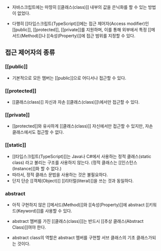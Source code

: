 - 자바스크립트에는 마땅히 [[클래스(class)]] 내부의 값을 은닉화를 할 수 있는 방법이 없었다.

- 다행히 [[타입스크립트(TypeScript)]]에는 접근 제어자(Access modifier)인 [[public]], [[protected]], [[private]]를 지원하며, 이를 통해 외부에서 특정 [[메서드(Method)]]나 [[속성(Property)]]에 접근 범위를 지정할 수 있다.


## 접근 제어자의 종류

### [[public]]

- 기본적으로 모든 멤버는 [[public]]으로 어디서나 접근할 수 있다.
### [[protected]]

- [[클래스(class)]] 자신과 자손 [[클래스(class)]]\에서만 접근할 수 있다.
### [[private]]

- [[protected]]와 유사하게 [[클래스(class)]] 자신에서만 접근할 수 있지만, 자손 클래스에서도 접근할 수 없다.
### [[static]]

- [[타입스크립트(TypeScript)]]는 Java나 C#에서 사용하는 정적 클래스(static class) 라고 불리는 구조를 사용하지 않는다. (정적 클래스는 [[인스턴스(Instance)]]화 할 수 없다.)
- 따라서, 정적 클래스 문법을 사용하는 것은 불필요하다.
- 단지 단순 [[객체(Object)]] [[리터럴(literal)]]을 쓰는 것과 동일하다.
### abstract

- 아직 구현하지 않은 [[메서드(Method)]]와 [[속성(Property)]]에 abstract [[키워드(Keyword)]]를 사용할 수 있다. 
- abstract 멤버를 가진 [[클래스(class)]]는 반드시 [[추상 클래스(Abstract Class)]]여야 한다.

- abstract class의 역할은 abstract 멤버를 구현할 서브 클래스의 기초 클래스가되는 것이다.